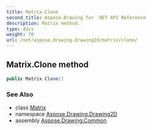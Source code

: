 ```yaml
---
title: Matrix.Clone
second_title: Aspose.Drawing for .NET API Reference
description: Matrix method. 
type: docs
weight: 70
url: /net/aspose.drawing.drawing2d/matrix/clone/
---
```

## Matrix.Clone method

```csharp
public Matrix Clone()
```

### See Also

* class [Matrix](../)
* namespace [Aspose.Drawing.Drawing2D](../../matrix/)
* assembly [Aspose.Drawing.Common](../../../)


